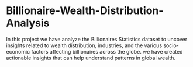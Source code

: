 # Billionaire-Wealth-Distribution-Analysis
In this project we have analyze the Billionaires Statistics dataset to uncover insights related to wealth distribution, industries, and the various socio-economic factors affecting billionaires across the globe.  we have created actionable insights that can help understand patterns in global wealth.
